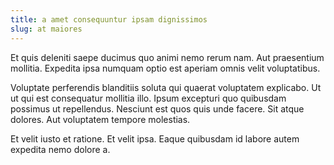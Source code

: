 ```yaml
---
title: a amet consequuntur ipsam dignissimos
slug: at maiores
---
```


Et quis deleniti saepe ducimus quo animi nemo rerum nam. Aut praesentium mollitia. Expedita ipsa numquam optio est aperiam omnis velit voluptatibus.

Voluptate perferendis blanditiis soluta qui quaerat voluptatem explicabo. Ut ut qui est consequatur mollitia illo. Ipsum excepturi quo quibusdam possimus ut repellendus. Nesciunt est quos quis unde facere. Sit atque dolores. Aut voluptatem tempore molestias.

Et velit iusto et ratione. Et velit ipsa. Eaque quibusdam id labore autem expedita nemo dolore a.
